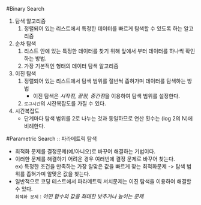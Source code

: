#Binary Search
1. 탐색 알고리즘
    1. 정렬되어 있는 리스트에서 특정한 데이터를 빠르게 탐색할 수 있도록 하는 알고리즘
2. 순차 탐색
    1. 리스트 안에 있는 특정한 데이터를 찾기 위해 앞에서 부터 데이터를 하나씩 확인하는 방법.
    2. 가장 기본적인 형태의 데이터 탐색 알고리즘
3. 이진 탐색
    1. 정렬되어 있는 리스트에서 탐색 범위를 절반씩 좁혀가며 데이터를 탐색하는 방법
        - 이진 탐색은 *시작점, 끝점, 중간점*을 이용하여 탐색 범위를 설정한다.
    2. `로그시간`의 시잔복잡도를 가질 수 있다.
4. 시간복잡도
    - 단계마다 탐색 범위를 2로 나누는 것과 동일하므로 연산 횟수는 (log 2의 N)에 비례한다.

#Parametric Search :: 파라메트릭 탐색
- 최적화 문제를 결정문제(예/아니오)로 바꾸어 해결하는 기법이다.
- 이러한 문제를 해결하기 어려운 경우 여러번에 결정 문제로 바꾸어 찾는다.
    <br>ex) 특정한 조건을 만족하는 가장 알맞은 값을 빠르게 찾는 최적화문제 -> 탐색 범위를 좁혀가며 알맞은 값을 찾는다.<br>
- 일반적으로 코딩 테스트에서 파라메트릭 서치문제는 이진 탐색을 이용하여 해결할 수 있다.  
`최적화 문제` : _어떤 함수의 값을 최대한 낮추거나 높이는 문제_
  